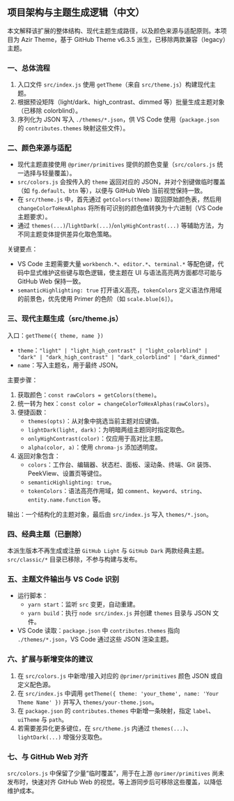 ## 项目架构与主题生成逻辑（中文）

本文解释该扩展的整体结构、现代主题生成路径，以及颜色来源与适配原则。本项目为 Azir Theme，基于 GitHub Theme v6.3.5 派生，已移除两款兼容（legacy）主题。

### 一、总体流程

1. 入口文件 `src/index.js` 使用 `getTheme`（来自 `src/theme.js`）构建现代主题。
2. 根据预设矩阵（light/dark、high_contrast、dimmed 等）批量生成主题对象（已移除 colorblind）。
3. 序列化为 JSON 写入 `./themes/*.json`，供 VS Code 使用（`package.json` 的 `contributes.themes` 映射这些文件）。

### 二、颜色来源与适配

- 现代主题直接使用 `@primer/primitives` 提供的颜色变量（`src/colors.js` 统一选择与轻量覆盖）。
- `src/colors.js` 会按传入的 `theme` 返回对应的 JSON，并对个别键做临时覆盖（如 `fg.default`、`btn` 等），以便与 GitHub Web 当前视觉保持一致。
- 在 `src/theme.js` 中，首先通过 `getColors(theme)` 取回原始颜色表，然后用 `changeColorToHexAlphas` 将所有可识别的颜色值转换为十六进制（VS Code 主题要求）。
- 通过 `themes(...)`/`lightDark(...)`/`onlyHighContrast(...)` 等辅助方法，为不同主题变体提供差异化取色策略。

关键要点：

- VS Code 主题需要大量 `workbench.*`、`editor.*`、`terminal.*` 等配色键，代码中显式维护这些键与取色逻辑，使主题在 UI 与语法高亮两方面都尽可能与 GitHub Web 保持一致。
- `semanticHighlighting: true` 打开语义高亮，`tokenColors` 定义语法作用域的前景色，优先使用 Primer 的色阶（如 `scale.blue[6]`）。

### 三、现代主题生成（src/theme.js）

入口：`getTheme({ theme, name })`

- `theme`：`"light" | "light_high_contrast" | "light_colorblind" | "dark" | "dark_high_contrast" | "dark_colorblind" | "dark_dimmed"`
- `name`：写入主题名，用于最终 JSON。

主要步骤：

1. 获取颜色：`const rawColors = getColors(theme)`。
2. 统一转为 hex：`const color = changeColorToHexAlphas(rawColors)`。
3. 便捷函数：
   - `themes(opts)`：从对象中挑选当前主题对应键值。
   - `lightDark(light, dark)`：为明暗两组主题同时指定取色。
   - `onlyHighContrast(color)`：仅应用于高对比主题。
   - `alpha(color, a)`：使用 `chroma-js` 添加透明度。
4. 返回对象包含：
   - `colors`：工作台、编辑器、状态栏、面板、滚动条、终端、Git 装饰、PeekView、设置页等键位。
   - `semanticHighlighting: true`。
   - `tokenColors`：语法高亮作用域，如 `comment`、`keyword`、`string`、`entity.name.function` 等。

输出：一个结构化的主题对象，最后由 `src/index.js` 写入 `themes/*.json`。

### 四、经典主题（已删除）

本派生版本不再生成或注册 `GitHub Light` 与 `GitHub Dark` 两款经典主题。`src/classic/*` 目录已移除，不参与构建与发布。

### 五、主题文件输出与 VS Code 识别

- 运行脚本：
  - `yarn start`：监听 `src` 变更，自动重建。
  - `yarn build`：执行 `node src/index.js` 并创建 `themes` 目录与 JSON 文件。
- VS Code 读取：`package.json` 中 `contributes.themes` 指向 `./themes/*.json`，VS Code 通过这些 JSON 渲染主题。

### 六、扩展与新增变体的建议

1. 在 `src/colors.js` 中新增/接入对应的 `@primer/primitives` 颜色 JSON 或自定义配色源。
2. 在 `src/index.js` 中调用 `getTheme({ theme: 'your_theme', name: 'Your Theme Name' })` 并写入 `themes/your-theme.json`。
3. 在 `package.json` 的 `contributes.themes` 中新增一条映射，指定 `label`、`uiTheme` 与 `path`。
4. 若需要差异化更多键位，在 `src/theme.js` 内通过 `themes(...)`、`lightDark(...)` 增强分支取色。

### 七、与 GitHub Web 对齐

`src/colors.js` 中保留了少量“临时覆盖”，用于在上游 `@primer/primitives` 尚未发布时，快速对齐 GitHub Web 的视觉。等上游同步后可移除这些覆盖，以降低维护成本。
